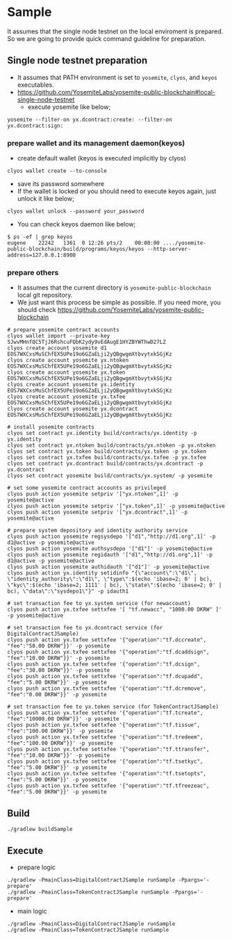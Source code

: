 # Sample

It assumes that the single node testnet on the local enviroment is prepared.
So we are going to provide quick command guideline for preparation.

## Single node testnet preparation
* It assumes that PATH environment is set to `yosemite`, `clyos`, and `keyos` executables.
* https://github.com/YosemiteLabs/yosemite-public-blockchain#local-single-node-testnet
   * execute yosemite like below;
```
yosemite --filter-on yx.dcontract:create: --filter-on yx.dcontract:sign:
```

### prepare wallet and its management daemon(keyos)
* create default wallet (keyos is executed implicitly by clyos)
```shell
clyos wallet create --to-console
```
* save its password somewhere
* If the wallet is locked or you should need to execute keyos again, just unlock it like below;
```
clyos wallet unlock --password your_password
```
* You can check keyos daemon like below;
```shell
$ ps -ef | grep keyos
eugene    22242   1361  0 12:26 pts/2    00:00:00 ..../yosemite-public-blockchain/build/programs/keyos/keyos --http-server-address=127.0.0.1:8900
```

### prepare others
* It assumes that the current directory is `yosemite-public-blockchain` local git repository.
* We just want this process be simple as possible. If you need more, you should check https://github.com/YosemiteLabs/yosemite-public-blockchain
```
# prepare yosemite contract accounts
clyos wallet import --private-key 5JwvMHnfQC5TjJ6RshcuFQbK2ydy9vEdAugE1HYZBYWThwD27LZ
clyos create account yosemite d1 EOS7WXCxsMuSChfEX5UPe19o6GZaELji2yQBgwgmXtbvytxkSGjKz
clyos create account yosemite yx.ntoken EOS7WXCxsMuSChfEX5UPe19o6GZaELji2yQBgwgmXtbvytxkSGjKz
clyos create account yosemite yx.token EOS7WXCxsMuSChfEX5UPe19o6GZaELji2yQBgwgmXtbvytxkSGjKz
clyos create account yosemite yx.identity EOS7WXCxsMuSChfEX5UPe19o6GZaELji2yQBgwgmXtbvytxkSGjKz
clyos create account yosemite yx.txfee EOS7WXCxsMuSChfEX5UPe19o6GZaELji2yQBgwgmXtbvytxkSGjKz
clyos create account yosemite yx.dcontract EOS7WXCxsMuSChfEX5UPe19o6GZaELji2yQBgwgmXtbvytxkSGjKz

# install yosemite contracts
clyos set contract yx.identity build/contracts/yx.identity -p yx.identity
clyos set contract yx.ntoken build/contracts/yx.ntoken -p yx.ntoken
clyos set contract yx.token build/contracts/yx.token -p yx.token
clyos set contract yx.txfee build/contracts/yx.txfee -p yx.txfee
clyos set contract yx.dcontract build/contracts/yx.dcontract -p yx.dcontract
clyos set contract yosemite build/contracts/yx.system/ -p yosemite

# set some yosemite contract accounts as privileged
clyos push action yosemite setpriv '["yx.ntoken",1]' -p yosemite@active
clyos push action yosemite setpriv '["yx.token",1]' -p yosemite@active
clyos push action yosemite setpriv '["yx.dcontract",1]' -p yosemite@active

# prepare system depository and identity authority service
clyos push action yosemite regsysdepo '["d1","http://d1.org",1]' -p d1@active -p yosemite@active
clyos push action yosemite authsysdepo '["d1"]' -p yosemite@active
clyos push action yosemite regidauth '["d1","http://d1.org",1]' -p d1@active -p yosemite@active
clyos push action yosemite authidauth '["d1"]' -p yosemite@active
clyos push action yx.identity setidinfo "{\"account\":\"d1\", \"identity_authority\":\"d1\", \"type\":$(echo 'ibase=2; 0' | bc), \"kyc\":$(echo 'ibase=2; 1111' | bc), \"state\":$(echo 'ibase=2; 0' | bc), \"data\":\"sysdepo1\"}" -p idauth1

# set transaction fee to yx.system service (for newaccount)
clyos push action yx.txfee settxfee '[ "tf.newacc", "1000.00 DKRW" ]' -p yosemite@active

# set transaction fee to yx.dcontract service (for DigitalContractJSample)
clyos push action yx.txfee settxfee '{"operation":"tf.dccreate", "fee":"50.00 DKRW"}}' -p yosemite
clyos push action yx.txfee settxfee '{"operation":"tf.dcaddsign", "fee":"10.00 DKRW"}}' -p yosemite
clyos push action yx.txfee settxfee '{"operation":"tf.dcsign", "fee":"30.00 DKRW"}}' -p yosemite
clyos push action yx.txfee settxfee '{"operation":"tf.dcupadd", "fee":"5.00 DKRW"}}' -p yosemite
clyos push action yx.txfee settxfee '{"operation":"tf.dcremove", "fee":"0.00 DKRW"}}' -p yosemite

# set transaction fee to yx.token service (for TokenContractJSample)
clyos push action yx.txfee settxfee '{"operation":"tf.tcreate", "fee":"10000.00 DKRW"}}' -p yosemite
clyos push action yx.txfee settxfee '{"operation":"tf.tissue", "fee":"100.00 DKRW"}}' -p yosemite
clyos push action yx.txfee settxfee '{"operation":"tf.tredeem", "fee":"100.00 DKRW"}}' -p yosemite
clyos push action yx.txfee settxfee '{"operation":"tf.ttransfer", "fee":"10.00 DKRW"}}' -p yosemite
clyos push action yx.txfee settxfee '{"operation":"tf.tsetkyc", "fee":"5.00 DKRW"}}' -p yosemite
clyos push action yx.txfee settxfee '{"operation":"tf.tsetopts", "fee":"5.00 DKRW"}}' -p yosemite
clyos push action yx.txfee settxfee '{"operation":"tf.tfreezeac", "fee":"5.00 DKRW"}}' -p yosemite
```

## Build
```
./gradlew buildSample
```

## Execute
* prepare logic
```shell
./gradlew -PmainClass=DigitalContractJSample runSample -Ppargs='-prepare'
./gradlew -PmainClass=TokenContractJSample runSample -Ppargs='-prepare'
```

* main logic
```shell
./gradlew -PmainClass=DigitalContractJSample runSample
./gradlew -PmainClass=TokenContractJSample runSample
```
